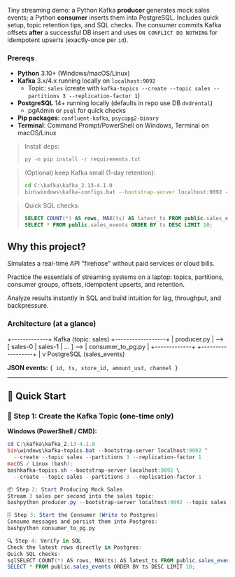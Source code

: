 Tiny streaming demo: a Python Kafka **producer** generates mock sales events; a Python **consumer** inserts them into PostgreSQL. 
Includes quick setup, topic retention tips, and SQL checks. The consumer commits Kafka offsets **after** a successful DB insert 
and uses `ON CONFLICT DO NOTHING` for idempotent upserts (exactly-once per `id`).

### Prereqs
- **Python** 3.10+ (Windows/macOS/Linux)
- **Kafka** 3.x/4.x running locally on `localhost:9092`  
  - Topic: `sales` (create with `kafka-topics --create --topic sales --partitions 3 --replication-factor 1`)
- **PostgreSQL** 14+ running locally (defaults in repo use DB `dvdrental`)
  - pgAdmin or `psql` for quick checks
- **Pip packages**: `confluent-kafka`, `psycopg2-binary`
- **Terminal**: Command Prompt/PowerShell on Windows, Terminal on macOS/Linux

> Install deps:
> ```bat
> py -m pip install -r requirements.txt
> ```

> (Optional) keep Kafka small (1-day retention):
> ```bat
> cd C:\kafka\kafka_2.13-4.1.0
> bin\windows\kafka-configs.bat --bootstrap-server localhost:9092 --entity-type topics --entity-name sales --alter --add-config retention.ms=86400000
> ```

> Quick SQL checks:
> ```sql
> SELECT COUNT(*) AS rows, MAX(ts) AS latest_ts FROM public.sales_events;
> SELECT * FROM public.sales_events ORDER BY ts DESC LIMIT 10;
> ```

## Why this project?

Simulates a real-time API "firehose" without paid services or cloud bills.

Practice the essentials of streaming systems on a laptop: topics, partitions, consumer groups, offsets, idempotent upserts, and retention.

Analyze results instantly in SQL and build intuition for lag, throughput, and backpressure.

### Architecture (at a glance)
+-------------+   Kafka (topic: sales)   +------------------+
| producer.py | --> [ sales-0 | sales-1 | … ] --> | consumer_to_pg.py |
+-------------+                          +------------------+
|
v
PostgreSQL (sales_events)

**JSON events:** `{ id, ts, store_id, amount_usd, channel }`

---

## 🚀 Quick Start

### 📝 Step 1: Create the Kafka Topic (one-time only)

**Windows (PowerShell / CMD):**
```powershell
cd C:\kafka\kafka_2.13-4.1.0
bin\windows\kafka-topics.bat --bootstrap-server localhost:9092 ^
  --create --topic sales --partitions 3 --replication-factor 1
macOS / Linux (bash):
bashkafka-topics.sh --bootstrap-server localhost:9092 \
  --create --topic sales --partitions 3 --replication-factor 1

📦 Step 2: Start Producing Mock Sales
Stream 3 sales per second into the sales topic:
bashpython producer.py --bootstrap-server localhost:9092 --topic sales --sales-per-second 3

🗄️ Step 3: Start the Consumer (Write to Postgres)
Consume messages and persist them into Postgres:
bashpython consumer_to_pg.py

🔍 Step 4: Verify in SQL
Check the latest rows directly in Postgres:
Quick SQL checks:
sqlSELECT COUNT(*) AS rows, MAX(ts) AS latest_ts FROM public.sales_events;
SELECT * FROM public.sales_events ORDER BY ts DESC LIMIT 10;
